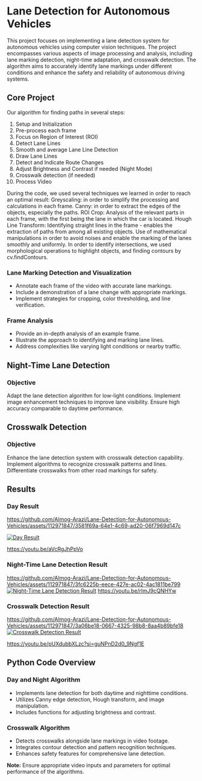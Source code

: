 # Lane Detection for Autonomous Vehicles

This project focuses on implementing a lane detection system for autonomous vehicles using computer vision techniques. The project encompasses various aspects of image processing and analysis, including lane marking detection, night-time adaptation, and crosswalk detection. The algorithm aims to accurately identify lane markings under different conditions and enhance the safety and reliability of autonomous driving systems.

## Core Project
Our algorithm for finding paths in several steps:
1. Setup and Initialization
2. Pre-process each frame
3. Focus on Region of Interest (ROI)
4. Detect Lane Lines
5. Smooth and average Lane Line Detection
6. Draw Lane Lines
7. Detect and Indicate Route Changes
8. Adjust Brightness and Contrast if needed (Night Mode)
9. Crosswalk detection (if needed)
10. Process Video

During the code, we used several techniques we learned in order to reach an optimal result:
 Greyscaling: in order to simplify the processing and calculations in each frame.
 Canny: in order to extract the edges of the objects, especially the paths.
 ROI Crop: Analysis of the relevant parts in each frame, with the first being the lane in which the car is located.
 Hough Line Transform: Identifying straight lines in the frame - enables the extraction of paths from among all existing objects.
 Use of mathematical manipulations in order to avoid noises and enable the marking of the lanes smoothly and uniformly.
 In order to identify intersections, we used morphological operations to highlight objects, and finding contours by cv.findContours.

### Lane Marking Detection and Visualization
- Annotate each frame of the video with accurate lane markings.
- Include a demonstration of a lane change with appropriate markings.
- Implement strategies for cropping, color thresholding, and line verification.

###  Frame Analysis
- Provide an in-depth analysis of an example frame.
- Illustrate the approach to identifying and marking lane lines.
- Address complexities like varying light conditions or nearby traffic.

## Night-Time Lane Detection

### Objective
Adapt the lane detection algorithm for low-light conditions.
Implement image enhancement techniques to improve lane visibility.
Ensure high accuracy comparable to daytime performance.

## Crosswalk Detection

### Objective
Enhance the lane detection system with crosswalk detection capability.
Implement algorithms to recognize crosswalk patterns and lines.
Differentiate crosswalks from other road markings for safety.

## Results
### Day Result



https://github.com/Almog-Arazi/Lane-Detection-for-Autonomous-Vehicles/assets/112971847/3581f69a-64e1-4c69-ad20-06f7969d147c



[![Day Result ](https://markdown-videos-api.jorgenkh.no/url?url=https%3A%2F%2Fwww.youtube.com%2Fwatch%3Fv%3DaVcRgJhPpVo%26feature%3Dyoutu.be)](https://www.youtube.com/watch?v=aVcRgJhPpVo&feature=youtu.be)


https://youtu.be/aVcRgJhPpVo


### Night-Time Lane Detection Result


https://github.com/Almog-Arazi/Lane-Detection-for-Autonomous-Vehicles/assets/112971847/3fc6225b-eece-427e-ac02-4ac1811be799
[![Night-Time Lane Detection Result](https://markdown-videos-api.jorgenkh.no/url?url=https%3A%2F%2Fyoutu.be%2FrlmJ9cQNHYw)](https://youtu.be/rlmJ9cQNHYw)
https://youtu.be/rlmJ9cQNHYw

### Crosswalk Detection Result


https://github.com/Almog-Arazi/Lane-Detection-for-Autonomous-Vehicles/assets/112971847/3a06be18-0667-4325-98b8-8aa4b89bfe18
[![Crosswalk Detection Result](https://markdown-videos-api.jorgenkh.no/url?url=https%3A%2F%2Fyoutu.be%2FpUXdubbXLzc)](https://youtu.be/pUXdubbXLzc)

https://youtu.be/pUXdubbXLzc?si=guNPnD2d0_9Ngf1E
## Python Code Overview

### Day and Night Algorithm
- Implements lane detection for both daytime and nighttime conditions.
- Utilizes Canny edge detection, Hough transform, and image manipulation.
- Includes functions for adjusting brightness and contrast.

### Crosswalk Algorithm
- Detects crosswalks alongside lane markings in video footage.
- Integrates contour detection and pattern recognition techniques.
- Enhances safety features for comprehensive lane detection.

**Note:** Ensure appropriate video inputs and parameters for optimal performance of the algorithms.
